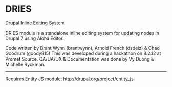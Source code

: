 DRIES
=====

Drupal Inline Editing System

DRIES module is a standalone inline editing system for updating nodes in Drupal 7 using Aloha Editor.

Code written by Brant Wynn (brantwynn), Arnold French (dsdeiz) & Chad Goodrum (goody815)
This was developed during a hackathon on 8.2.12 at Promet Source.
QA/UA/UX & Documentation was done by Vy Duong & Michelle Ryckman. 

----
Requires Entity JS module:  http://drupal.org/project/entity_js


